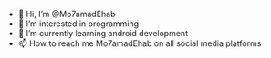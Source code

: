- 👋 Hi, I’m @Mo7amadEhab
- 👀 I’m interested in programming 
- 🌱 I’m currently learning android development 
- 📫 How to reach me Mo7amadEhab on all social media platforms 

<!---
Mo7amadEhab/Mo7amadEhab is a ✨ special ✨ repository because its `README.md` (this file) appears on your GitHub profile.
You can click the Preview link to take a look at your changes.
--->
